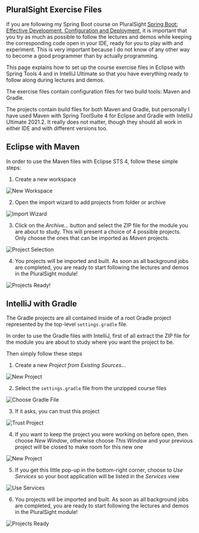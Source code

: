 ## PluralSight Exercise Files

If you are following my Spring Boot course on PluralSight
  [Spring Boot: Effective Development, Configuration and Deployment](https://pluralsight.pxf.io/federico-mestrone),
  it is important that you try as much as possible to follow the lectures 
  and demos while keeping the corresponding code open in your IDE, ready for
  you to play with and experiment. This is very important because I do not know of any other 
  way to become a good programmer than by actually programming.

This page explains how to set up the course exercise files in Eclipse with Spring Tools 4 and in IntelliJ
  Ultimate so that you have everything ready to follow along during lectures and demos.  

The exercise files contain configuration files for two build tools: Maven and Gradle.

The projects contain build files for both Maven and Gradle, but personally I have used Maven with Spring ToolSuite 4 for Eclipse and
  Gradle with IntelliJ Ultimate 2021.2. It really does not matter, though
  they should all work in either IDE and with different versions too.

Eclipse with Maven
------------------

In order to use the Maven files with Eclipse STS 4, follow these simple steps:

1. Create a new workspace

![New Workspace](./images/pluralsight/eclipse1.png)

2. Open the import wizard to add projects from folder or archive

![Import Wizard](./images/pluralsight/eclipse2.png)

3. Click on the _Archive..._ button and select the ZIP file for the module
   you are about to study. This will present a choice of 4 possible projects.
   Only choose the ones that can be imported as _Maven_ projects.

![Project Selection](./images/pluralsight/eclipse3.png)

4. You projects will be imported and built. As soon as all background jobs
   are completed, you are ready to start following the lectures and demos in
   the PluralSight module!

![Projects Ready!](./images/pluralsight/eclipse4.png)

IntelliJ with Gradle
--------------------

The Gradle projects are all contained inside of a root Gradle project
represented by the top-level `settings.gradle` file.

In order to use the Gradle files with IntelliJ, first of all extract the ZIP
file for the module you are about to study where you want the project to be.

Then simply follow these steps

1. Create a new _Project from Existing Sources..._

![New Project](./images/pluralsight/intellij1.png)

2. Select the `settings.gradle` file from the unzipped course files

![Choose Gradle File](./images/pluralsight/intellij2.png)

3. If it asks, you can trust this project

![Trust Project](./images/pluralsight/intellij3.png)

4. If you want to keep the project you were working on before open, then
   choose _New Window_, otherwise choose _This Window_ and your previous project
   will be closed to make room for this new one

![New Project](./images/pluralsight/intellij4.png)

5. If you get this little pop-up in the bottom-right corner, choose to _Use Services_
   so your boot application will be listed in the _Services_ view

![Use Services](./images/pluralsight/intellij5.png)

6. You projects will be imported and built. As soon as all background jobs
   are completed, you are ready to start following the lectures and demos in
   the PluralSight module!

![Projects Ready](./images/pluralsight/intellij6.png)
